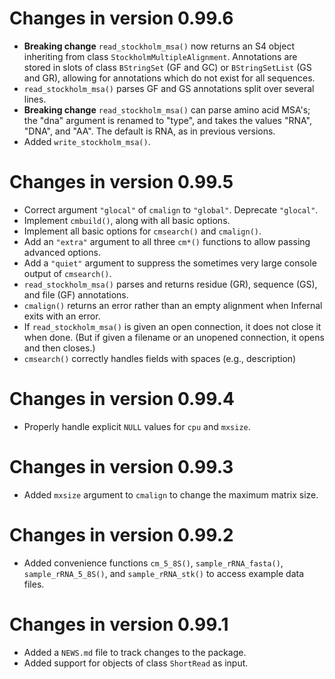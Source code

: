 # Changes in version 0.99.6

* **Breaking change** `read_stockholm_msa()` now returns an S4 object inheriting
  from class `StockholmMultipleAlignment`. Annotations are stored in slots of
  class `BStringSet` (GF and GC) or `BStringSetList` (GS and GR), allowing for
  annotations which do not exist for all sequences.
* `read_stockholm_msa()` parses GF and GS annotations split over several lines.
* **Breaking change** `read_stockholm_msa()` can parse amino acid MSA's; the
  "dna" argument is renamed to "type", and takes the values "RNA", "DNA", and
  "AA". The default is RNA, as in previous versions.
* Added `write_stockholm_msa()`.

# Changes in version 0.99.5

* Correct argument `"glocal"` of `cmalign` to `"global"`.  Deprecate `"glocal"`.
* Implement `cmbuild()`, along with all basic options.
* Implement all basic options for `cmsearch()` and `cmalign()`.
* Add an `"extra"` argument to all three `cm*()` functions to allow passing
  advanced options.
* Add a `"quiet"` argument to suppress the sometimes very large console output
  of `cmsearch()`.
* `read_stockholm_msa()` parses and returns residue (GR), sequence (GS), and
  file (GF) annotations.
* `cmalign()` returns an error rather than an empty alignment when Infernal
  exits with an error.
* If `read_stockholm_msa()` is given an open connection, it does not close it
  when done. (But if given a filename or an unopened connection, it opens and
  then closes.)
* `cmsearch()` correctly handles fields with spaces (e.g., description) 

# Changes in version 0.99.4

* Properly handle explicit `NULL` values for `cpu` and `mxsize`.

# Changes in version 0.99.3

* Added `mxsize` argument to `cmalign` to change the maximum matrix size.

# Changes in version 0.99.2

* Added convenience functions `cm_5_8S()`, `sample_rRNA_fasta()`,
  `sample_rRNA_5_8S()`, and `sample_rRNA_stk()` to access example data files.

# Changes in version 0.99.1

* Added a `NEWS.md` file to track changes to the package.
* Added support for objects of class `ShortRead` as input.
